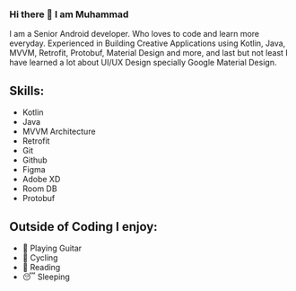 ### Hi there 👋 I am Muhammad

I am a Senior Android developer. Who loves to code and learn more everyday.
Experienced in Building Creative Applications using Kotlin, Java, MVVM, Retrofit, Protobuf, Material Design and more,
and last but not least I have learned a lot about UI/UX Design specially Google Material Design.

## Skills:

- Kotlin
- Java
- MVVM Architecture
- Retrofit
- Git
- Github
- Figma
- Adobe XD
- Room DB
- Protobuf

## Outside of Coding I enjoy:

- 🎸 Playing Guitar
- 🚴 Cycling
- 📖 Reading
- 😴 Sleeping
